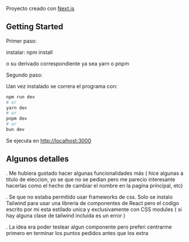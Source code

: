 Proyecto creado con [Next.js](https://nextjs.org/) 

## Getting Started

Primer paso: 

instalar: npm install 

o su derivado correspondiente ya sea yarn o pnpm

Segundo paso: 

Uan vez instalado se correra el programa con: 

```bash
npm run dev
# or
yarn dev
# or
pnpm dev
# or
bun dev
```

Se ejecuta en [http://localhost:3000](http://localhost:3000)

## Algunos detalles

. Me hubiera gustado hacer algunas funcionalidades más ( hice algunas a titulo de eleccion, yo se que no se pedian pero me parecio interesante hacerlas como el hecho de cambiar el nombre en la pagina principal, etc)

. Se que no estaba permitido usar frameworks de css. Solo se instalo Tailwind para usar una libreria de componentes de React pero el codigo escrito por mi esta estilado unica y exclusivamente con CSS modules ( si hay alguna clase de tailwind incluida es un error )

. La idea era poder testear algun componente pero preferi centrarme primero en terminar los puntos pedidos antes que los extra




 

